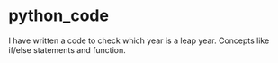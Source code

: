 # python_code
I have written a code to check which year is a leap year. Concepts like if/else statements and function.
